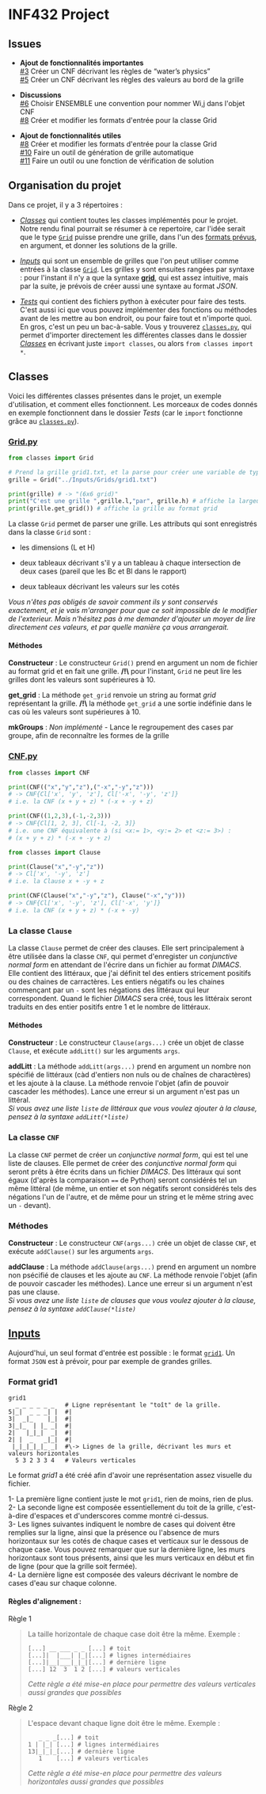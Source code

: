 # INF432 Project

## Issues

- **Ajout de fonctionnalités importantes**  
[#3](https://github.com/NeoGalaxy/INF432/issues/3) Créer un CNF décrivant les règles de “water’s physics”  
[#5](https://github.com/NeoGalaxy/INF432/issues/5) Créer un CNF décrivant les règles des valeurs au bord de la grille  

- **Discussions**  
[#6](https://github.com/NeoGalaxy/INF432/issues/6) Choisir ENSEMBLE une convention pour nommer Wi,j dans l'objet CNF  
[#8](https://github.com/NeoGalaxy/INF432/issues/8) Créer et modifier les formats d'entrée pour la classe Grid  

- **Ajout de fonctionnalités utiles**  
[#8](https://github.com/NeoGalaxy/INF432/issues/8) Créer et modifier les formats d'entrée pour la classe Grid  
[#10](https://github.com/NeoGalaxy/INF432/issues/10) Faire un outil de génération de grille automatique  
[#11](https://github.com/NeoGalaxy/INF432/issues/11) Faire un outil ou une fonction de vérification de solution  

## Organisation du projet

Dans ce projet, il y a 3 répertoires :  

- [*Classes*](#Classes) qui contient toutes les classes implémentés pour le projet. Notre rendu final pourrait se résumer à ce repertoire, car l'idée serait que le type [`Grid`](#Gridpy) puisse prendre une grille, dans l'un des [formats prévus](#inputs), en argument, et donner les solutions de la grille.  

- [*Inputs*](#Inputs) qui sont un ensemble de grilles que l'on peut utiliser comme entrées à la classe [`Grid`](#Gridpy). Les grilles y sont ensuites rangées par syntaxe : pour l'instant il n'y a que la syntaxe **[grid](#format-grid1)**, qui est assez intuitive, mais par la suite, je prévois de créer aussi une syntaxe au format *JSON*.  

- [*Tests*](#Tests) qui contient des fichiers python à exécuter pour faire des tests. C'est aussi ici que vous pouvez implémenter des fonctions ou méthodes avant de les mettre au bon endroit, ou pour faire tout et n'importe quoi. En gros, c'est un peu un bac-à-sable. Vous y trouverez [`classes.py`](https://github.com/NeoGalaxy/INF432/blob/master/Tests/classes.py), qui permet d'importer directement les différentes classes dans le dossier [*Classes*](https://github.com/NeoGalaxy/INF432/tree/master/Classes) en écrivant juste `import classes`, ou alors `from classes import *`.  


## Classes

Voici les différentes classes présentes dans le projet, un exemple d'utilisation, et comment elles fonctionnent. Les morceaux de codes donnés en exemple fonctionnent dans le dossier *Tests* (car le `import` fonctionne grâce au [`classes.py`](https://github.com/NeoGalaxy/INF432/blob/master/Tests/classes.py)).

### [Grid.py](https://github.com/NeoGalaxy/INF432/blob/master/Classes/Grid.py)

```python
from classes import Grid

# Prend la grille grid1.txt, et la parse pour créer une variable de type Grid
grille = Grid("../Inputs/Grids/grid1.txt") 

print(grille) # -> "(6x6 grid)"
print("C'est une grille ",grille.l,"par", grille.h) # affiche la largeur et la hauteur de grille
print(grille.get_grid()) # affiche la grille au format grid
```

La classe `Grid` permet de parser une grille. Les attributs qui sont enregistrés dans la classe `Grid` sont :

- les dimensions (L et H)

- deux tableaux décrivant s'il y a un tableau à chaque intersection de deux cases (pareil que les Bc et Bl dans le rapport)

- deux tableaux décrivant les valeurs sur les cotés

*Vous n'êtes pas obligés de savoir comment ils y sont conservés exactement, et je vais m'arranger pour que ce soit impossible de le modifier de l'exterieur. Mais n'hésitez pas à me demander d'ajouter un moyer de lire directement ces valeurs, et par quelle manière ça vous arrangerait.*

#### Méthodes

**Constructeur** : Le constructeur `Grid()` prend en argument un nom de fichier au format grid et en fait une grille. **/!\\** pour l'instant, `Grid` ne peut lire les grilles dont les valeurs sont supérieures à 10.

**get_grid** : La méthode `get_grid` renvoie un string au format *grid* représentant la grille. **/!\\** la méthode `get_grid` a une sortie indéfinie dans le cas où les valeurs sont supérieures à 10.

**mkGroups** : *Non implémenté -* Lance le regroupement des cases par groupe, afin de reconnaître les formes de la grille

### [CNF.py](https://github.com/NeoGalaxy/INF432/blob/master/Classes/CNF.py)
```python
from classes import CNF

print(CNF(("x","y","z"),("-x","-y","z")))
# -> CNF{Cl['x', 'y', 'z'], Cl['-x', '-y', 'z']}
# i.e. la CNF (x + y + z) * (-x + -y + z)

print(CNF((1,2,3),(-1,-2,3)))
# -> CNF{Cl[1, 2, 3], Cl[-1, -2, 3]}
# i.e. une CNF équivalente à (si <x:= 1>, <y:= 2> et <z:= 3>) : 
# (x + y + z) * (-x + -y + z)

from classes import Clause

print(Clause("x","-y","z"))
# -> Cl['x', '-y', 'z']
# i.e. la Clause x + -y + z

print(CNF(Clause("x","-y","z"), Clause("-x","y")))
# -> CNF{Cl['x', '-y', 'z'], Cl['-x', 'y']}
# i.e. la CNF (x + y + z) * (-x + -y)

```

### La classe `Clause`

La classe `Clause` permet de créer des clauses. Elle sert principalement à être utilisée dans la classe `CNF`, qui permet d'enregister un *conjunctive normal form* en attendant de l'écrire dans un fichier au format *DIMACS*.  
Elle contient des littéraux, que j'ai définit tel des entiers stricement positifs ou des chaines de carractères. Les entiers négatifs ou les chaines commençant par un `-` sont les négations des littéraux qui leur correspondent. Quand le fichier *DIMACS* sera créé, tous les littéraix seront traduits en des entier positifs entre 1 et le nombre de littéraux. 

#### Méthodes

**Constructeur** : Le constructeur `Clause(args...)` crée un objet de classe `Clause`, et exécute `addLitt()` sur les arguments `args`.

**addLitt** : La méthode `addLitt(args...)` prend en argument un nombre non spécifié de littéraux (càd d'entiers non nuls ou de chaînes de charactères) et les ajoute à la clause. La méthode renvoie l'objet (afin de pouvoir cascader les méthodes). Lance une erreur si un argument n'est pas un littéral.  
*Si vous avez une liste `liste` de littéraux que vous voulez ajouter à la clause, pensez à la syntaxe `addLitt(*liste)`*

### La classe `CNF`

La classe `CNF` permet de créer un *conjunctive normal form*, qui est tel une liste de clauses. Elle permet de créer des *conjunctive normal form* qui seront prêts à être écrits dans un fichier *DIMACS*. Des littéraux qui sont égaux (d'après la comparaison `==` de Python) seront considérés tel un même littéral (de même, un entier et son négatifs seront considérés tels des négations l'un de l'autre, et de même pour un string et le même string avec un `-` devant).

### Méthodes

**Constructeur** : Le constructeur `CNF(args...)` crée un objet de classe `CNF`, et exécute `addClause()` sur les arguments `args`.

**addClause** : La méthode `addClause(args...)` prend en argument un nombre non psécifié de clauses et les ajoute au `CNF`. La méthode renvoie l'objet (afin de pouvoir cascader les méthodes). Lance une erreur si un argument n'est pas une clause.  
*Si vous avez une liste `liste` de clauses que vous voulez ajouter à la clause, pensez à la syntaxe `addClause(*liste)`*

## [Inputs](https://github.com/NeoGalaxy/INF432/tree/master/Inputs)

Aujourd'hui, un seul format d'entrée est possible : le format [`grid1`](#Format-grid1). Un format `JSON` est à prévoir, pour par exemple de grandes grilles.

### Format grid1

```
grid1
  _ _ _ _ _ _   # Ligne représentant le "toît" de la grille.
5|_|  _ _ _| |  #|
3|  _|_    |_|  #|
3|_|_  | |_ _|  #|
2|   |_|_|  _|  #|
2| |  _   _|_|  #|
 |_|_|_|_|_ _|  #\-> Lignes de la grille, décrivant les murs et valeurs horizontales
  5 3 2 3 3 4   # Valeurs verticales
```

Le format *grid1* a été créé afin d'avoir une représentation assez visuelle du fichier. 

1- La première ligne contient juste le mot `grid1`, rien de moins, rien de plus.  
2- La seconde ligne est composée essentiellement du toit de la grille, c'est-à-dire d'espaces et d'underscores comme montré ci-dessus.  
3- Les lignes suivantes indiquent le nombre de cases qui doivent être remplies sur la ligne, ainsi que la présence ou l'absence de murs horizontaux sur les cotés de chaque cases et verticaux sur le dessous de chaque case. Vous pouvez remarquer que sur la dernière ligne, les murs horizontaux sont tous présents, ainsi que les murs verticaux en début et fin de ligne (pour que la grille soit fermée).  
4- La dernière ligne est composée des valeurs décrivant le nombre de cases d'eau sur chaque colonne.

#### Règles d'alignement :

Règle 1
> La taille horizontale de chaque case doit être la même. Exemple :
> ```
> [...] __ ___ _ _ [...] # toit
> [...]|  |___| |_|[...] # lignes intermédiaires
> [...]|__|___|_|_|[...] # dernière ligne
> [...] 12  3  1 2 [...] # valeurs verticales
> ``` 
> *Cette règle a été mise-en place pour permettre des valeurs verticales aussi grandes que possibles*

Règle 2
> L'espace devant chaque ligne doit être le même. Exemple :
> ```
>    _ _ _[...] # toit
> 1 | |_| [...] # lignes intermédiaires
> 13|_|_|_[...] # dernière ligne
>    1    [...] # valeurs verticales
> ``` 
> *Cette règle a été mise-en place pour permettre des valeurs horizontales aussi grandes que possibles*
